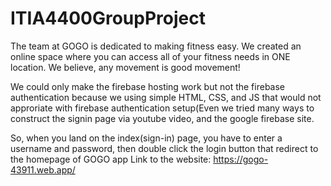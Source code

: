 # ITIA4400GroupProject
The team at GOGO is dedicated to making fitness easy. We created an online space
				where you can access all of your fitness needs in ONE location. We believe, any movement
				is good movement!<br>
    
We could only make the firebase hosting work but not the firebase authentication because we using simple HTML, CSS, and JS
that would not approriate with firebase authentication setup(Even we tried many ways to construct the signin page via youtube video,
and the google firebase site.

So, when you land on the index(sign-in) page, you have to enter a username and password, then double click the login button that redirect to the homepage of GOGO app
Link to the website: https://gogo-43911.web.app/
